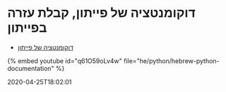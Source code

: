 # דוקומנטציה של פייתון, קבלת עזרה בפייתון


* [דוקומנטציה של פייתון](https://code-maven.com/slides/python/documentation)

{% embed youtube id="q61O59oLv4w" file="he/python/hebrew-python-documentation" %}

2020-04-25T18:02:01
